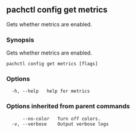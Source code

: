 ## pachctl config get metrics

Gets whether metrics are enabled.

### Synopsis

Gets whether metrics are enabled.

```
pachctl config get metrics [flags]
```

### Options

```
  -h, --help   help for metrics
```

### Options inherited from parent commands

```
      --no-color   Turn off colors.
  -v, --verbose    Output verbose logs
```

